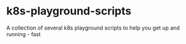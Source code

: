 # k8s-playground-scripts
A collection of several k8s playground scripts to help you get up and running - fast

